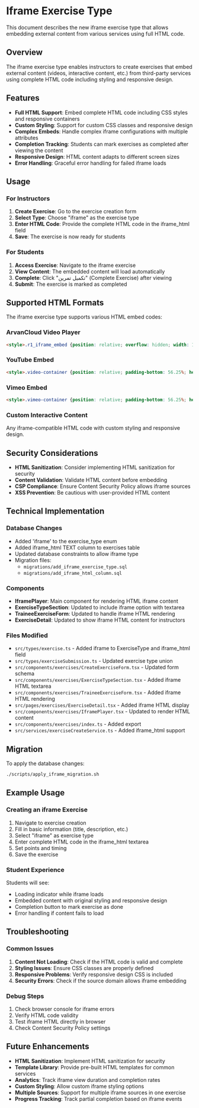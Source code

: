 # Iframe Exercise Type

This document describes the new iframe exercise type that allows embedding external content from various services using full HTML code.

## Overview

The iframe exercise type enables instructors to create exercises that embed external content (videos, interactive content, etc.) from third-party services using complete HTML code including styling and responsive design.

## Features

- **Full HTML Support**: Embed complete HTML code including CSS styles and responsive containers
- **Custom Styling**: Support for custom CSS classes and responsive design
- **Complex Embeds**: Handle complex iframe configurations with multiple attributes
- **Completion Tracking**: Students can mark exercises as completed after viewing the content
- **Responsive Design**: HTML content adapts to different screen sizes
- **Error Handling**: Graceful error handling for failed iframe loads

## Usage

### For Instructors

1. **Create Exercise**: Go to the exercise creation form
2. **Select Type**: Choose "iframe" as the exercise type
3. **Enter HTML Code**: Provide the complete HTML code in the iframe_html field
4. **Save**: The exercise is now ready for students

### For Students

1. **Access Exercise**: Navigate to the iframe exercise
2. **View Content**: The embedded content will load automatically
3. **Complete**: Click "تکمیل تمرین" (Complete Exercise) after viewing
4. **Submit**: The exercise is marked as completed

## Supported HTML Formats

The iframe exercise type supports various HTML embed codes:

### ArvanCloud Video Player
```html
<style>.r1_iframe_embed {position: relative; overflow: hidden; width: 100%; height: auto; padding-top: 56.25%; } .r1_iframe_embed iframe { position: absolute; top: 0; left: 0; width: 100%; height: 100%; border: 0; }</style><div class="r1_iframe_embed"><iframe src="https://player.arvancloud.ir/index.html?config=https://novan.arvanvod.ir/waV5ZLBklg/vDOWJgjqBL/origin_config.json" style="border:0 #ffffff none;" name="00-001.mp4" frameborder="0" allow="accelerometer; autoplay; encrypted-media; gyroscope; picture-in-picture" allowFullScreen="true" webkitallowfullscreen="true" mozallowfullscreen="true"></iframe></div>
```

### YouTube Embed
```html
<style>.video-container {position: relative; padding-bottom: 56.25%; height: 0; overflow: hidden; max-width: 100%;} .video-container iframe {position: absolute; top: 0; left: 0; width: 100%; height: 100%;}</style><div class="video-container"><iframe src="https://www.youtube.com/embed/VIDEO_ID" frameborder="0" allowfullscreen></iframe></div>
```

### Vimeo Embed
```html
<style>.vimeo-container {position: relative; padding-bottom: 56.25%; height: 0; overflow: hidden; max-width: 100%;} .vimeo-container iframe {position: absolute; top: 0; left: 0; width: 100%; height: 100%;}</style><div class="vimeo-container"><iframe src="https://player.vimeo.com/video/VIDEO_ID" frameborder="0" allowfullscreen></iframe></div>
```

### Custom Interactive Content
Any iframe-compatible HTML code with custom styling and responsive design.

## Security Considerations

- **HTML Sanitization**: Consider implementing HTML sanitization for security
- **Content Validation**: Validate HTML content before embedding
- **CSP Compliance**: Ensure Content Security Policy allows iframe sources
- **XSS Prevention**: Be cautious with user-provided HTML content

## Technical Implementation

### Database Changes

- Added 'iframe' to the exercise_type enum
- Added iframe_html TEXT column to exercises table
- Updated database constraints to allow iframe type
- Migration files: 
  - `migrations/add_iframe_exercise_type.sql`
  - `migrations/add_iframe_html_column.sql`

### Components

- **IframePlayer**: Main component for rendering HTML iframe content
- **ExerciseTypeSection**: Updated to include iframe option with textarea
- **TraineeExerciseForm**: Updated to handle iframe HTML rendering
- **ExerciseDetail**: Updated to show iframe HTML content for instructors

### Files Modified

- `src/types/exercise.ts` - Added iframe to ExerciseType and iframe_html field
- `src/types/exerciseSubmission.ts` - Updated exercise type union
- `src/components/exercises/CreateExerciseForm.tsx` - Updated form schema
- `src/components/exercises/ExerciseTypeSection.tsx` - Added iframe HTML textarea
- `src/components/exercises/TraineeExerciseForm.tsx` - Added iframe HTML rendering
- `src/pages/exercises/ExerciseDetail.tsx` - Added iframe HTML display
- `src/components/exercises/IframePlayer.tsx` - Updated to render HTML content
- `src/components/exercises/index.ts` - Added export
- `src/services/exerciseCreateService.ts` - Added iframe_html support

## Migration

To apply the database changes:

```bash
./scripts/apply_iframe_migration.sh
```

## Example Usage

### Creating an iframe Exercise

1. Navigate to exercise creation
2. Fill in basic information (title, description, etc.)
3. Select "iframe" as exercise type
4. Enter complete HTML code in the iframe_html textarea
5. Set points and timing
6. Save the exercise

### Student Experience

Students will see:
- Loading indicator while iframe loads
- Embedded content with original styling and responsive design
- Completion button to mark exercise as done
- Error handling if content fails to load

## Troubleshooting

### Common Issues

1. **Content Not Loading**: Check if the HTML code is valid and complete
2. **Styling Issues**: Ensure CSS classes are properly defined
3. **Responsive Problems**: Verify responsive design CSS is included
4. **Security Errors**: Check if the source domain allows iframe embedding

### Debug Steps

1. Check browser console for iframe errors
2. Verify HTML code validity
3. Test iframe HTML directly in browser
4. Check Content Security Policy settings

## Future Enhancements

- **HTML Sanitization**: Implement HTML sanitization for security
- **Template Library**: Provide pre-built HTML templates for common services
- **Analytics**: Track iframe view duration and completion rates
- **Custom Styling**: Allow custom iframe styling options
- **Multiple Sources**: Support for multiple iframe sources in one exercise
- **Progress Tracking**: Track partial completion based on iframe events 